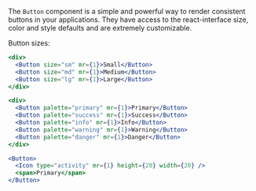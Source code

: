 The `Button` component is a simple and powerful way to render consistent buttons in your applications. They have access to the react-interface size, color and style defaults and are extremely customizable.

Button sizes:

```jsx
<div>
  <Button size="sm" mr={1}>Small</Button>
  <Button size="md" mr={1}>Medium</Button>
  <Button size="lg" mr={1}>Large</Button>
</div>
```

```jsx
<div>
  <Button palette="primary" mr={1}>Primary</Button>
  <Button palette="success" mr={1}>Success</Button>
  <Button palette="info" mr={1}>Info</Button>
  <Button palette="warning" mr={1}>Warning</Button>
  <Button palette="danger" mr={1}>Danger</Button>
</div>
```

```jsx
<Button>
  <Icon type="activity" mr={1} height={20} width={20} />
  <span>Primary</span>
</Button>
```